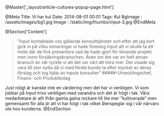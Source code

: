 @Master['_layout/article-cultures-popup-page.html']

@Meta
Title: Vi har kul
Date: 2014-08-01 00:01
Tags: Kul
BgImage : /assets/images/bg1.jpg
Image : /static/img/thumbs/input-3.jpg
@EndMeta

@Section['Content']
>”Input kontaktade oss gällande konsulttjänster och efter att jag kort gick in på vilka utmaningar vi hade föreslog Input att vi skulle ta ett möte där de fick presentera vad de hade gjort för liknande projekt men inom försäkringsbranschen. Även om det var en helt annan bransch än vår tyckte vi att det var värt att höra mer. Det visade sig vara till stor nytta då vi med fördel kunde ta efter mycket av deras förslag och tog hjälp av inputs konsulter”
#####-Utvecklingschef, Finans- och Produktbolag

Just roligt är kanske inte en värdering men det har vi verkligen. Vi som jobbar på Input trivs verkligen med varandra och det är högt i tak. Våra medarbetare är allt ifrån gamla galna rockare till lite mer ”kultiverade” men gemensamt för alla är att vi har högt i tak vilket återspeglar sig i vår närvaro ute hos kunderna.
@EndSection
